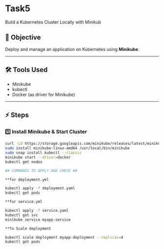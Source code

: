 # Task5
Build a Kubernetes Cluster Locally with Minikub

## 📌 Objective
Deploy and manage an application on Kubernetes using **Minikube**.

---

## 🛠 Tools Used
- Minikube
- kubectl
- Docker (as driver for Minikube)

---

## ⚡ Steps

### 1️⃣ Install Minikube & Start Cluster
```bash
curl -LO https://storage.googleapis.com/minikube/releases/latest/minikube-linux-amd64
sudo install minikube-linux-amd64 /usr/local/bin/minikube
sudo snap install kubectl --classic
minikube start --driver=docker
kubectl get nodes

## COMMANDS TO APPLY AND CHECK ##

**for deployment.yml

kubectl apply -f deployment.yaml
kubectl get pods

**for service.yml

kubectl apply -f service.yaml
kubectl get svc
minikube service myapp-service

**To Scale deployment

kubectl scale deployment myapp-deployment --replicas=4
kubectl get pods



